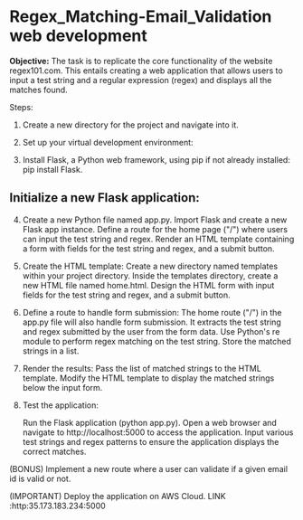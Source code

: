 # Regex_Matching-Email_Validation web development 


**Objective:** The task is to replicate the core functionality of the website regex101.com. This entails creating a web application that allows users to input a test string and a regular expression (regex) and displays all the matches found.

Steps:

1. Create a new directory for the project and navigate into it.

2. Set up your virtual development environment:

3. Install Flask, a Python web framework, using pip if not already installed: pip install Flask.

   
## Initialize a new Flask application:

4. Create a new Python file named app.py.
    Import Flask and create a new Flask app instance.
    Define a route for the home page ("/") where users can input the test string and regex.
    Render an HTML template containing a form with fields for the test string and regex, and a submit button.
5. Create the HTML template:
      Create a new directory named templates within your project directory.
      Inside the templates directory, create a new HTML file named home.html.
      Design the HTML form with input fields for the test string and regex, and a submit button.
   
6.  Define a route to handle form submission:
      The home route ("/") in the app.py file will also handle form submission.
      It extracts the test string and regex submitted by the user from the form data.
      Use Python's re module to perform regex matching on the test string.
      Store the matched strings in a list.
6.  Render the results:
     Pass the list of matched strings to the HTML template.
     Modify the HTML template to display the matched strings below the input form.

    
8.  Test the application:

     Run the Flask application (python app.py).
     Open a web browser and navigate to http://localhost:5000 to access the application.
     Input various test strings and regex patterns to ensure the application displays the correct matches.

    
   (BONUS) Implement a new route where a user can validate if a given email id is valid or not.

(IMPORTANT) Deploy the application on AWS Cloud. LINK :http:35.173.183.234:5000
